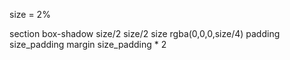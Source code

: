size = 2%

section 
    box-shadow size/2 size/2 size rgba(0,0,0,size/4)
    padding size_padding
    margin size_padding * 2
